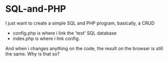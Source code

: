 # SQL-and-PHP

I just want to create a simple SQL and PHP program, basically, a CRUD
- config.php is where i link the 'test' SQL database 
- index.php is where i link config. 

And when i changes anything on the code, the result on the browser is still the same. Why is that so? 
